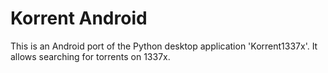 # Korrent Android

This is an Android port of the Python desktop application 'Korrent1337x'. It allows searching for torrents on 1337x.